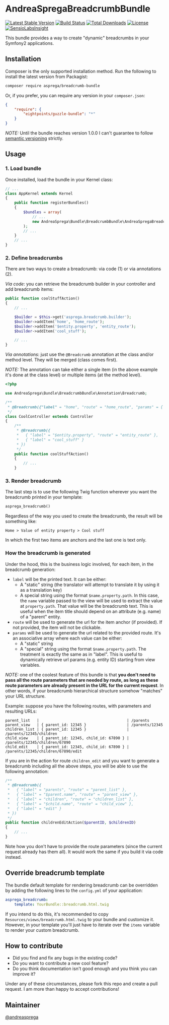 # AndreaSpregaBreadcrumbBundle

[![Latest Stable Version](https://poser.pugx.org/asprega/breadcrumb-bundle/v/stable)](https://packagist.org/packages/asprega/breadcrumb-bundle)
[![Build Status](https://travis-ci.org/asprega/BreadcrumbBundle.svg)](https://travis-ci.org/asprega/BreadcrumbBundle)
[![Total Downloads](https://poser.pugx.org/asprega/breadcrumb-bundle/downloads)](https://packagist.org/packages/asprega/breadcrumb-bundle)
[![License](https://poser.pugx.org/asprega/breadcrumb-bundle/license)](https://packagist.org/packages/asprega/breadcrumb-bundle)
[![SensioLabsInsight](https://insight.sensiolabs.com/projects/7f13817a-3765-42f5-becb-0990a1219e39/mini.png)](https://insight.sensiolabs.com/projects/7f13817a-3765-42f5-becb-0990a1219e39)

This bundle provides a way to create "dynamic" breadcrumbs in your Symfony2 applications.

## Installation

Composer is the only supported installation method. Run the following to install the latest version from Packagist:

``` bash
composer require asprega/breadcrumb-bundle
```

Or, if you prefer, you can require any version in your `composer.json`:

``` json
{
    "require": {
        "eightpoints/guzzle-bundle": "*"
    }
}
```

*NOTE:* Until the bundle reaches version 1.0.0 I can't guarantee to follow [semantic versioning](http://semver.org) strictly.

## Usage

### 1. Load bundle

Once installed, load the bundle in your Kernel class:

``` php
// ...
class AppKernel extends Kernel
{
    public function registerBundles()
    {
        $bundles = array(
            // ...
            new AndreaSprega\Bundle\BreadcrumbBundle\AndreaSpregaBreadcrumbBundle(),
        );
        // ...
    }
    // ...
}
```

### 2. Define breadcrumbs

There are two ways to create a breadcrumb: via code (1) or via annotations (2).

*Via code*: you can retrieve the breadcrumb builder in your controller and add breadcrumb items:

``` php
public function coolStuffAction()
{
    // ...

    $builder = $this->get('asprega.breadcrumb.builder');
    $builder->addItem('home', 'home_route');
    $builder->addItem('$entity.property', 'entity_route');
    $builder->addItem('cool_stuff');

    // ...
}
```

*Via annotations*: just use the `@Breadcrumb` annotation at the class and/or method level. They will be merged (class comes first).

*NOTE:* The annotation can take either a single item (in the above example it's done at the class level) or multiple items (at the method level).

``` php
<?php

use AndreaSprega\Bundle\BreadcrumbBundle\Annotation\Breadcrumb;

/**
 * @Breadcrumb({"label" = "home", "route" = "home_route", "params" = { "p" = "val" } })
 */
class CoolController extends Controller
{
    /**
     * @Breadcrumb({
     *   { "label" = "$entity.property", "route" = "entity_route" },
     *   { "label" = "cool_stuff" }
     * })
     */
    public function coolStuffAction()
    {
        // ...
    }
```

### 3. Render breadcrumb

The last step is to use the following Twig function wherever you want the breadcrumb printed in your template:

``` php
asprega_breadcrumb()
```

Regardless of the way you used to create the breadcrumb, the result will be something like:

```
Home > Value of entity property > Cool stuff
```

In which the first two items are anchors and the last one is text only.

### How the breadcrumb is generated

Under the hood, this is the business logic involved, for each item, in the breadcrumb generation:
* `label` will be the printed text. It can be either:
  * A "static" string (the translator will attempt to translate it by using it as a translation key)
  * A special string using the format `$name.property.path`. In this case, the `name` variable passed to the view will be used to extract the value at `property.path`. That value will be the breadcrumb text. This is useful when the item title should depend on an attribute (e.g. name) of a "parent" entity.
* `route` will be used to generate the url for the item anchor (if provided). If not provided, the item will not be clickable.
* `params` will be used to generate the url related to the provided route. It's an associative array where each value can be either:
  * A "static" string
  * A "special" string using the format `$name.property.path`. The treatment is exactly the same as in "label". This is useful to dynamically retrieve url params (e.g. entity ID) starting from view variables.

*NOTE:* one of the coolest feature of this bundle is that **you don't need to pass all the route parameters that are needed by route, as long as these route parameters are already present in the URL for the current request**. In other words, if your breadcrumb hierarchical structure somehow "matches" your URL structure.

Example: suppose you have the following routes, with parameters and resulting URLs:

```
parent_list   |                                       | /parents
parent_view   | { parent_id: 12345 }                  | /parents/12345
children_list | { parent_id: 12345 }                  | /parents/12345/children
child_view    | { parent_id: 12345, child_id: 67890 } | /parents/12345/children/67890
child_edit    | { parent_id: 12345, child_id: 67890 } | /parents/12345/children/67890/edit
```

If you are in the action for route `children_edit` and you want to generate a breadcrumb including all the above steps, you will be able to use the following annotation:

``` php
/**
 * @Breadcrumb({
 *   { "label" = "parents", "route" = "parent_list" },
 *   { "label" = "$parent.name", "route" = "parent_view" },
 *   { "label" = "children", "route" = "children_list" },
 *   { "label" = "$child.name", "route" = "child_view" },
 *   { "label" = "edit" }
 * })
 */
public function childrenEditAction($parentID, $childrenID)
{
    // ...
}
```

Note how you don't have to provide the route parameters (since the current request already has them all). It would work the same if you build it via code instead.

## Override breadcrumb template

The bundle default template for rendering breadcrumb can be overridden by adding the following lines to the `config.yml` of your application:

``` yml
asprega_breadcrumb:
    template: YourBundle::breadcrumb.html.twig
```

If you intend to do this, it's recommended to copy `Resources/views/breadcrumb.html.twig` to your bundle and customize it.
However, in your template you'll just have to iterate over the `items` variable to render your custom breadcrumb.

## How to contribute

* Did you find and fix any bugs in the existing code?
* Do you want to contribute a new cool feature?
* Do you think documentation isn't good enough and you think you can improve it?

Under any of these circumstances, please fork this repo and create a pull request. I am more than happy to accept contributions!

## Maintainer

[@andreasprega](https://twitter.com/andreasprega)

